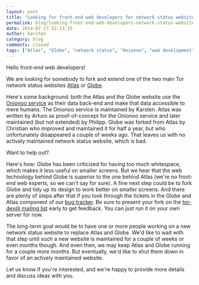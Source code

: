 ```yaml
---
layout: post
title: "Looking for front-end web developers for network status websites Atlas and Globe"
permalink: blog/looking-front-end-web-developers-network-status-websites-atlas-and-globe
date: 2014-07-17 12:13:15
author: karsten
category: blog
comments: closed
tags: ["Atlas", "Globe", "network status", "Onionoo", "web development"]
---
```


Hello front-end web developers!

We are looking for somebody to fork and extend one of the two main Tor network status websites [Atlas](https://atlas.torproject.org/) or [Globe](https://globe.torproject.org/).

Here's some background: both the Atlas and the Globe website use the [Onionoo service](https://onionoo.torproject.org/) as their data back-end and make that data accessible to mere humans. The Onionoo service is maintained by Karsten. Atlas was written by Arturo as proof-of-concept for the Onionoo service and later maintained (but not extended) by Philipp. Globe was forked from Atlas by Christian who improved and maintained it for half a year, but who unfortunately disappeared a couple of weeks ago. That leaves us with no actively maintained network status website, which is bad.

Want to help out?

Here's how: Globe has been criticized for having too much whitespace, which makes it less useful on smaller screens. But we hear that the web technology behind Globe is superior to the one behind Atlas (we're no front-end web experts, so we can't say for sure). A fine next step could be to fork Globe and tidy up its design to work better on smaller screens. And there are plenty of steps after that if you look through the tickets in the Globe and Atlas component of our [bug tracker](https://trac.torproject.org/). Be sure to present your fork on the [tor-dev@ mailing list](https://lists.torproject.org/cgi-bin/mailman/listinfo/tor-dev) early to get feedback. You can just run it on your own server for now.

The long-term goal would be to have one or more people working on a new network status website to replace Atlas and Globe. We'd like to wait with that step until such a new website is maintained for a couple of weeks or even months though. And even then, we may keep Atlas and Globe running for a couple more months. But eventually, we'd like to shut them down in favor of an actively maintained website.

Let us know if you're interested, and we're happy to provide more details and discuss ideas with you.
